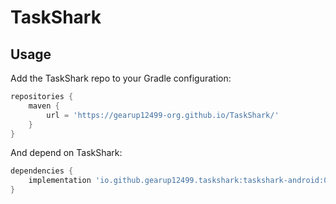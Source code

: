 # TaskShark

## Usage

Add the TaskShark repo to your Gradle configuration:
```groovy
repositories {
    maven {
        url = 'https://gearup12499-org.github.io/TaskShark/'
    }
}
```

And depend on TaskShark:
```groovy
dependencies {
    implementation 'io.github.gearup12499.taskshark:taskshark-android:0.2-SNAPSHOT'
}
```